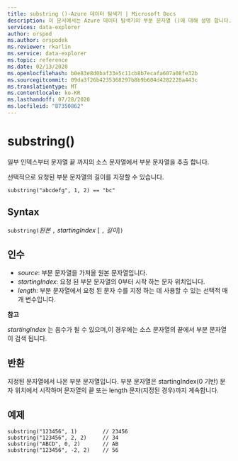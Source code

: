 ```yaml
---
title: substring ()-Azure 데이터 탐색기 | Microsoft Docs
description: 이 문서에서는 Azure 데이터 탐색기의 부분 문자열 ()에 대해 설명 합니다.
services: data-explorer
author: orspod
ms.author: orspodek
ms.reviewer: rkarlin
ms.service: data-explorer
ms.topic: reference
ms.date: 02/13/2020
ms.openlocfilehash: b0e83e8d0baf33e5c11cb8b7ecafa607a08fe32b
ms.sourcegitcommit: 09da3f26b4235368297b8b9b604d4282228a443c
ms.translationtype: MT
ms.contentlocale: ko-KR
ms.lasthandoff: 07/28/2020
ms.locfileid: "87350862"
---
```

# <a name="substring"></a>substring()

일부 인덱스부터 문자열 끝 까지의 소스 문자열에서 부분 문자열을 추출 합니다.

선택적으로 요청된 부분 문자열의 길이를 지정할 수 있습니다.

```kusto
substring("abcdefg", 1, 2) == "bc"
```

## <a name="syntax"></a>Syntax

`substring(`*원본* `,` *startingIndex* [ `,` *길이*]`)`

## <a name="arguments"></a>인수

* *source*: 부분 문자열을 가져올 원본 문자열입니다.
* *startingIndex*: 요청 된 부분 문자열의 0부터 시작 하는 문자 위치입니다.
* *length*: 부분 문자열에서 요청 된 문자 수를 지정 하는 데 사용할 수 있는 선택적 매개 변수입니다. 

**참고**

*startingIndex* 는 음수가 될 수 있으며,이 경우에는 소스 문자열의 끝에서 부분 문자열이 검색 됩니다.

## <a name="returns"></a>반환

지정된 문자열에서 나온 부분 문자열입니다. 부분 문자열은 startingIndex(0 기반) 문자 위치에서 시작하며 문자열의 끝 또는 length 문자(지정된 경우)까지 계속합니다.

## <a name="examples"></a>예제

```kusto
substring("123456", 1)        // 23456
substring("123456", 2, 2)     // 34
substring("ABCD", 0, 2)       // AB
substring("123456", -2, 2)    // 56
```